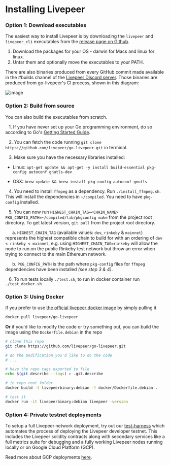 # Installing Livepeer
### Option 1: Download executables
The easiest way to install Livepeer is by downloading the `livepeer` and `livepeer_cli` executables from the [release page on Github](https://github.com/livepeer/go-livepeer/releases).

1. Download the packages for your OS - darwin for Macs and linux for linux.
2. Untar them and optionally move the executables to your PATH.

There are also binaries produced from every GitHub commit made available in the #builds channel of the [Livepeer Discord server](https://discord.gg/q6XrfwN). Those binaries are produced from go-livepeer's CI process, shown in this diagram:

![image](https://user-images.githubusercontent.com/257909/58923612-3709a800-86f5-11e9-838b-6202f296bce8.png)

### Option 2: Build from source
You can also build the executables from scratch.

&ensp; 1\. If you have never set up your Go programming environment, do so according to Go's [Getting Started Guide](https://golang.org/doc/install).

&ensp; 2\. You can fetch the code running `git clone https://github.com/livepeer/go-livepeer.git` in terminal.

&ensp; 3\. Make sure you have the necessary libraries installed:

* Linux: `apt-get update && apt-get -y install build-essential pkg-config autoconf gnutls-dev`

 * OSX: `brew update && brew install pkg-config autoconf gnutls`

&ensp; 4\. You need to install `ffmpeg` as a dependency.  Run `./install_ffmpeg.sh`.  This will install the dependencies in `~/compiled`.  You need to have `pkg-config` installed.

&ensp; 5\. You can now run `HIGHEST_CHAIN_TAG=<CHAIN_NAME> PKG_CONFIG_PATH=~/compiled/lib/pkgconfig make` from the project root directory. To get latest version, `git pull` from the project root directory.

&ensp; &ensp; a\. `HIGHEST_CHAIN_TAG` (available values: `dev`, `rinkeby` & `mainnet`) represents the highest compatible chain to build for with an ordering of `dev < rinkeby < mainnet`, e.g. using `HIGHEST_CHAIN_TAG=rinkeby` will allow the node to run on the public Rinkeby test network but throw an error when trying to connect to the main Ethereum network.

&ensp; &ensp; b\. `PKG_CONFIG_PATH` is the path where `pkg-config` files for `ffmpeg` dependencies have been installed _(see step 3 & 4)_.

&ensp; 6\. To run tests locally `./test.sh`, to run in docker container run `./test_docker.sh`


### Option 3: Using Docker
If you prefer to use [the official livepeer docker image](https://hub.docker.com/r/livepeer/go-livepeer) by simply pulling it

```bash
docker pull livepeer/go-livepeer
```

**Or** if you'd like to modify the code or try something out, you can build the image using the `Dockerfile.debian` in the repo

```bash
# clone this repo
git clone https://github.com/livepeer/go-livepeer.git

# do the modification you'd like to do the code
# ...

# have the repo tags exported to file
echo $(git describe --tags) > .git.describe

# in repo root folder
docker build -t livepeerbinary:debian -f docker/Dockerfile.debian .

# test it
docker run -it livepeerbinary:debian livepeer -version
```

### Option 4: Private testnet deployments

To setup a full Livepeer network deployment, try out our [test-harness](https://github.com/livepeer/test-harness) which automates the process of deploying the Livepeer developer testnet. This includes the Livepeer solidity contracts along with secondary services like a full metrics suite for debugging and a fully working Livepeer nodes running locally or on Google Cloud Platform (GCP).

Read more about GCP deployments [here](https://github.com/livepeer/test-harness/blob/master/docs/demo.md).
